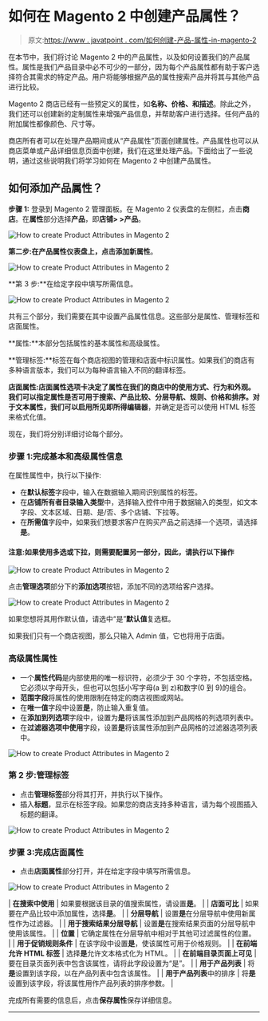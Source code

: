 # 如何在 Magento 2 中创建产品属性？

> 原文:[https://www . javatpoint . com/如何创建-产品-属性-in-magento-2](https://www.javatpoint.com/how-to-create-product-attribute-in-magento-2)

在本节中，我们将讨论 Magento 2 中的产品属性，以及如何设置我们的产品属性。属性是我们产品目录中必不可少的一部分，因为每个产品属性都有助于客户选择符合其需求的特定产品。用户将能够根据产品的属性搜索产品并将其与其他产品进行比较。

Magento 2 商店已经有一些预定义的属性，如**名称、价格、**和**描述**。除此之外，我们还可以创建新的定制属性来增强产品信息，并帮助客户进行选择。任何产品的附加属性都像颜色、尺寸等。

商店所有者可以在处理产品期间或从“产品属性”页面创建属性。产品属性也可以从商店菜单或产品详细信息页面中创建，我们在这里处理产品。下面给出了一些说明，通过这些说明我们将学习如何在 Magento 2 中创建产品属性。

## 如何添加产品属性？

**步骤 1:** 登录到 Magento 2 管理面板。在 Magento 2 仪表盘的左侧栏，点击**商店**。在**属性**部分选择**产品**，即**店铺> >产品**。

![How to create Product Attributes in Magento 2](img/a4bcc5ad7b9f2999a5f613e9107d2749.png)

**第二步:**在产品属性仪表盘上，点击**添加新属性**。

![How to create Product Attributes in Magento 2](img/6361148e9e93bc4ebcf6aa5497599411.png)

**第 3 步:**在给定字段中填写所需信息。

![How to create Product Attributes in Magento 2](img/244c6b864be983b73d8686e63225ad0f.png)

共有三个部分，我们需要在其中设置产品属性信息。这些部分是属性、管理标签和店面属性。

**属性:**本部分包括属性的基本属性和高级属性。

**管理标签:**标签在每个商店视图的管理和店面中标识属性。如果我们的商店有多种语言版本，我们可以为每种语言输入不同的翻译标签。

**店面属性:**店面属性选项卡决定了属性在我们的商店中的使用方式、行为和外观。我们可以指定属性是否可用于搜索、产品比较、分层导航、规则、价格和排序。对于文本属性，我们可以启用**所见即所得编辑器**，并确定是否可以使用 HTML 标签来格式化值。

现在，我们将分别详细讨论每个部分。

### 步骤 1:完成基本和高级属性信息

在属性属性中，执行以下操作:

*   在**默认标签**字段中，输入在数据输入期间识别属性的标签。
*   在**店铺所有者目录输入类型**中，选择输入控件中用于数据输入的类型，如文本字段、文本区域、日期、是/否、多个店铺、下拉等。
*   在**所需值**字段中，如果我们想要求客户在购买产品之前选择一个选项，请选择**是**。

#### 注意:如果使用多选或下拉，则需要配置另一部分，因此，请执行以下操作

![How to create Product Attributes in Magento 2](img/c6422348ae0c9af014cfd8a51d4ea31c.png)

点击**管理选项**部分下的**添加选项**按钮，添加不同的选项给客户选择。

![How to create Product Attributes in Magento 2](img/90ab1e66f004b1622630d33b3000fd41.png)

如果您想将其用作默认值，请选中“是”**默认值**复选框。

如果我们只有一个商店视图，那么只输入 Admin 值，它也将用于店面。

### 高级属性属性

*   一个**属性代码**是内部使用的唯一标识符，必须少于 30 个字符，不包括空格。它必须以字母开头，但也可以包括小写字母(a 到 z)和数字(0 到 9)的组合。
*   **范围字段**将属性的使用限制在特定的商店视图或网站。
*   在**唯一值**字段中设置**是**，防止输入重复值。
*   在**添加到列选项**字段中，设置为**是**将该属性添加到产品网格的列选项列表中。
*   在**过滤器选项中使用**字段，设置**是**将该属性添加到产品网格的过滤器选项列表中。

![How to create Product Attributes in Magento 2](img/8a6190b3d3a1db63273d38bebc9f394f.png)

### 第 2 步:管理标签

*   点击**管理标签**部分将其打开，并执行以下操作。
*   插入**标题**，显示在标签字段。如果您的商店支持多种语言，请为每个视图插入标题的翻译。

![How to create Product Attributes in Magento 2](img/b35a9cc4db3fa5cca3bdbcdf6563cf8f.png)

### 步骤 3:完成店面属性

*   点击**店面属性**部分打开，并在给定字段中填写所需信息。

![How to create Product Attributes in Magento 2](img/9eeea75e34c2c53940968530b55d3b28.png)

| **在搜索中使用** | 如果要根据该目录的值搜索属性，请设置**是**。 |
| **店面可比** | 如果要在产品比较中添加属性，选择**是**。 |
| **分层导航** | 设置**是**在分层导航中使用新属性作为过滤器。 |
| **用于搜索结果分层导航** | 设置**是**在搜索结果页面的分层导航中使用该属性。 |
| **位置** | 它确定属性在分层导航中相对于其他可过滤属性的位置。 |
| **用于促销规则条件** | 在该字段中设置**是**，使该属性可用于价格规则。 |
| **在前端允许 HTML 标签** | 选择**是**允许文本格式化为 HTML。 |
| **在前端目录页面上可见** | 要在目录页面列表中包含该属性，请将此字段设置为“是”。 |
| **用于产品列表** | 将**是**设置到该字段，以在产品列表中包含该属性。 |
| **用于产品列表**中的排序 | 将**是**设置到该字段，将该属性用作产品列表的排序参数。 |

完成所有需要的信息后，点击**保存属性**保存详细信息。

* * *